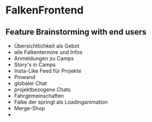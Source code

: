 # FalkenFrontend

## Feature Brainstorming with end users

-  Übersichtlichkeit als Gebot
-  alle Falkentermine und Infos
-  Anmeldungen zu Camps
-  Story's in Camps
-  Insta-Like Feed für Projekte
-  Pinwand
-  globaler Chat
-  projektbezogene Chats
-  Fahrgemeinschaften
-  Falke der springt als Loadinganimation
-  Merge-Shop
-  
